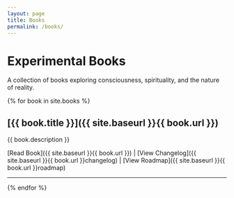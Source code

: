 ```yaml
---
layout: page
title: Books
permalink: /books/
---
```


# Experimental Books

A collection of books exploring consciousness, spirituality, and the nature of reality.

{% for book in site.books %}
## [{{ book.title }}]({{ site.baseurl }}{{ book.url }})
{{ book.description }}

[Read Book]({{ site.baseurl }}{{ book.url }}) | 
[View Changelog]({{ site.baseurl }}{{ book.url }}changelog) | 
[View Roadmap]({{ site.baseurl }}{{ book.url }}roadmap)

---
{% endfor %} 